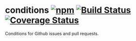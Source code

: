 # conditions [![npm](https://img.shields.io/npm/v/@super-actions/conditions.svg)](https://www.npmjs.com/package/@super-actions/conditions) [![Build Status](https://github.com/super-actions/conditions/workflows/CI/badge.svg?branch=master)](https://github.com/super-actions/conditions/actions) [![Coverage Status](https://coveralls.io/repos/github/super-actions/conditions/badge.svg)](https://coveralls.io/github/super-actions/conditions)

Conditions for Github issues and pull requests.
